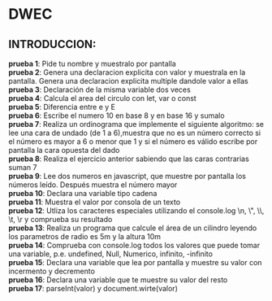 # DWEC
<h2>INTRODUCCION:<br></h2>
  <b>prueba 1</b>: Pide tu nombre y muestralo por pantalla<br>
  <b>prueba 2</b>: Genera una declaracion explicita con valor y muestrala en la pantalla. Genera una declaracion explicita multiple dandole valor a ellas<br>
  <b>prueba 3</b>: Declaración de la misma variable dos veces<br>
  <b>prueba 4</b>: Calcula el area del circulo con let, var o const<br>
  <b>prueba 5</b>: Diferencia entre e y E<br>
  <b>prueba 6</b>: Escribe el numero 10 en base 8 y en base 16 y sumalo<br>
 <b>prueba 7</b>: Realiza un ordinograma que implemente el siguiente algoritmo:
            se lee una cara de undado (de 1 a 6),muestra que no es un número correcto si el número
            es mayor a 6 o menor que 1 y si el número es válido escribe por pantalla
            la cara opuesta del dado<br>
  <b>prueba 8</b>: Realiza el ejercicio anterior sabiendo que las caras contrarias suman 7<br>
  <b>prueba 9</b>: Lee dos numeros en javascript, que muestre por pantalla los
            números leído. Después muestra el número mayor<br>
  <b>prueba 10</b>: Declara una variable tipo cadena<br>
  <b>prueba 11</b>: Muestra el valor por consola de un texto<br>
  <b>prueba 12</b>: Utliza los caracteres especiales utilizando el console.log
             \n, \", \\, \t, \r y comprueba su resultado<br>
  <b>prueba 13</b>: Realiza un programa que calcule el área de un cilindro leyendo los
             parametros de radio es 5m y la altura 10m<br>
  <b>prueba 14</b>: Comprueba con console.log todos los valores que puede tomar
             una variable, p.e. undefined, Null, Numerico, infinito, -infinito<br>
  <b>prueba 15</b>: Declara una variable que lea por pantalla y muestre su valor con incermento y decremento<br>
  <b>prueba 16</b>: Declara una variable que te muestre su valor del resto<br>
  <b>prueba 17</b>: parseInt(valor) y document.wirte(valor)<br>
